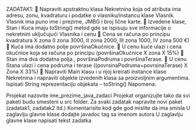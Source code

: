 ZADATAK1:  Napraviti apstraktnu klasa Nekretnina koja od atributa ima adresu, zonu, kvadraturu i podatke o vlasniku/instancu klase Vlasnik. Vlasnik ima puno ime i prezime, JMBG i broj lične karte.  Izvedene klase, Stan i Kuca imaju toString() metod gde se ispisuju sve informacije o nekretnini uključujući Vlasnika i cenu  Cena se računa po principu kvadratura X zona (I zona 3000, II zona 2000, III zona 1000, IV zona 500 €)  Kuća ima dodatno polje površinaOkućnice.  U cenu kuće ulazi i cena okućnice koja se računa po principu (površinaOkućnice X zona X 15%)  Stan ima dva dodatna polja , površinaPodruma i površinaTerase.  U cenu Stana ulazi i cena podruma i terase ((povrsinaPodruma+povrsinaTerase) X Zona X 33%)  Napraviti Main klasu i u njoj kreirati instance klase Nekretnina i napraviti objekte izvedenih klasa sa proizvoljnim argumentima. Ispisati String reprezentaciju objekata – toString() Napomena:

Projekat nazovite ime_prezime_java_zadaci
Projekat organizujte tako da svi paketi budu smesteni u src folder. Za svaki zadatak napravite novi paket (zadatak1, zadatak2 itd.)
Komentarisite kod gde god mislite da ima smisla
U zaglavlju glavne klase dodajte javadoc tag sa imenom autora
U zaglavlju glavne klase napisati tekst zadatka
